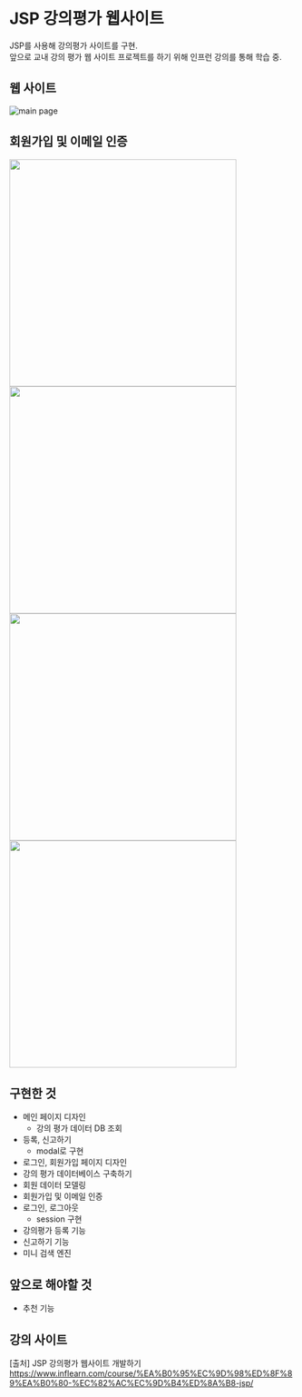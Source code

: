 # JSP 강의평가 웹사이트

JSP를 사용해 강의평가 사이트를 구현.  
앞으로 교내 강의 평가 웹 사이트 프로젝트를 하기 위해 인프런 강의를 통해 학습 중.

## 웹 사이트
![main page](https://user-images.githubusercontent.com/38181303/42281582-f4cd6f76-7fde-11e8-9d6a-783c7676f4f3.png)

## 회원가입 및 이메일 인증
<div>
<img width= "400" src="https://user-images.githubusercontent.com/38181303/42099471-75ecdf0a-7bf8-11e8-8b60-5c31267db1a0.png">
<img width= "400" src="https://user-images.githubusercontent.com/38181303/42100066-20a82f98-7bfa-11e8-9276-a0b32a4ebf86.png">
</div>
<div>
<img width= "400" src="https://user-images.githubusercontent.com/38181303/42099774-5461eb40-7bf9-11e8-81c7-58a4a0614cf1.png">
<img width= "400" src="https://user-images.githubusercontent.com/38181303/42099830-7e4c2880-7bf9-11e8-93b1-e9fbf113df68.png">
</div>

## 구현한 것
- 메인 페이지 디자인  
  - 강의 평가 데이터 DB 조회
- 등록, 신고하기 
  - modal로 구현
- 로그인, 회원가입 페이지 디자인
- 강의 평가 데이터베이스 구축하기
- 회원 데이터 모델링
- 회원가입 및 이메일 인증
- 로그인, 로그아웃 
  - session 구현
- 강의평가 등록 기능
- 신고하기 기능
- 미니 검색 엔진

## 앞으로 해야할 것
- 추천 기능

## 강의 사이트
[출처] JSP 강의평가 웹사이트 개발하기  
https://www.inflearn.com/course/%EA%B0%95%EC%9D%98%ED%8F%89%EA%B0%80-%EC%82%AC%EC%9D%B4%ED%8A%B8-jsp/
